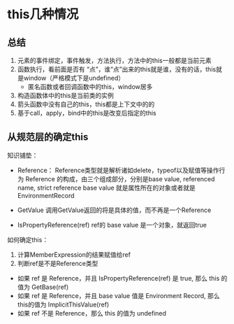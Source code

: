 # this几种情况

## 总结

1. 元素的事件绑定，事件触发，方法执行，方法中的this一般都是当前元素
2. 函数执行，看前面是否有 “点”，谁“点”出来的this就是谁，没有的话，this就是window（严格模式下是undefined）
   + 匿名函数或者回调函数中的this，window居多
3. 构造函数体中的this是当前类的实例
4. 箭头函数中没有自己的this，this都是上下文中的的
5. 基于call，apply，bind中的this是改变后指定的this

##  从规范层的确定this
知识铺垫：
+ Reference：
Reference类型就是解析诸如delete，typeof以及赋值等操作行为
Reference 的构成，由三个组成部分，分别是base value, referenced name, strict reference
base value 就是属性所在的对象或者就是 EnvironmentRecord

+ GetValue
调用GetValue返回的将是具体的值，而不再是一个Reference

+ IsPropertyReference(ref)
ref的 base value 是一个对象，就返回true

如何确定this：

1. 计算MemberExpression的结果赋值给ref
2. 判断ref是不是Reference类型

+ 如果 ref 是 Reference，并且 IsPropertyReference(ref) 是 true, 那么 this 的值为 GetBase(ref)
+ 如果 ref 是 Reference，并且 base value 值是 Environment Record, 那么this的值为 ImplicitThisValue(ref)
+ 如果 ref 不是 Reference，那么 this 的值为 undefined
